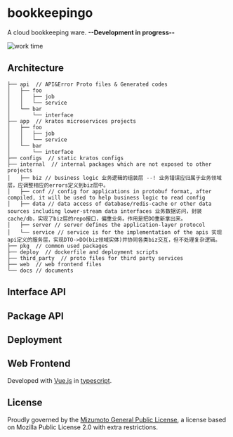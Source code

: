 # bookkeepingo

A cloud bookkeeping ware. **--Development in progress--**

![work time](https://wakatime.com/badge/user/29d180ce-15fa-4656-8a52-64d706899e5d/project/0dcb4b23-3cd0-4a54-a383-7f58db6716f8.svg?style=default)

## Architecture

```bullshit
├── api  // API&Error Proto files & Generated codes
│   ├── foo
│   │   ├── job
│   │   └── service
│   └── bar
│       └── interface
├── app  // kratos microservices projects
│   ├── foo
│   │   ├── job
│   │   └── service
│   └── bar
│       └── interface
├── configs  // static kratos configs
├── internal  // internal packages which are not exposed to other projects
│   ├── biz // business logic 业务逻辑的组装层 --! 业务错误应归属于业务领域层，应调整相应的errors定义到biz层中。
│   ├── conf // config for applications in protobuf format, after compiled, it will be used to help business logic to read config
│   ├── data // data access of database/redis-cache or other data sources including lower-stream data interfaces 业务数据访问，封装cache/db，实现了biz层的repo接口，偏重业务。作用是把DO重新拿出来。
│   ├── server // server defines the application-layer protocol
│   └── service // service is for the implementation of the apis 实现api定义的服务层，实现DTO->DO(biz领域实体)并协同各类biz交互，但不处理复杂逻辑。
├── pkg  // common used packages
├── deploy  // dockerfile and deployment scripts
├── third_party  // proto files for third party services
├── web  // web frontend files
└── docs // documents
```

## Interface API

## Package API

## Deployment

## Web Frontend

Developed with [Vue.js](https://vuejs.org/) in [typescript](https://www.typescriptlang.org/).

## License

Proudly governed by the [Mizumoto General Public License](./LICENSE.md), a license based on Mozilla Public License 2.0 with extra restrictions.
